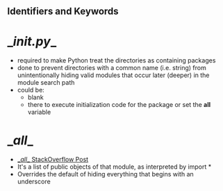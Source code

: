 ## Identifiers and Keywords

# \__init.py__
  - required to make Python treat the directories as containing packages
  - done to prevent directories with a common name (i.e. string) from unintentionally hiding valid modules that occur later (deeper) in the module search path
  - could be:
    - blank
    - there to execute initialization code for the package or set the __all__ variable

# \__all__
  - [\__all__ StackOverflow Post](https://stackoverflow.com/questions/44834/can-someone-explain-all-in-python)
  - It's a list of public objects of that module, as interpreted by import *
  - Overrides the default of hiding everything that begins with an underscore